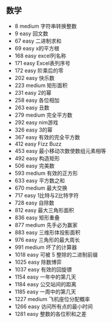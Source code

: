 
## 数学

* 8 medium 字符串转换整数
* 9 easy 回文数
* 67 easy 二进制求和
* 69 easy x的平方根
* 168 easy excel列名称
* 171 easy Excel表列序号
* 172 easy 阶乘后的零
* 202 easy 快乐数
* 223 medium 矩形面积
* 231 easy 2的幂
* 258 easy 各位相加
* 263 easy 丑数
* 279 medium 完全平方数
* 292 easy nim游戏
* 326 easy 3的幂
* 367 easy 有效的完全平方数
* 412 easy Fizz Buzz
* 453 easy 最小移动次数使数组元素相等
* 492 easy 构造矩形
* 506 easy 完美数
* 593 medium 有效的正方形
* 633 easy 平方数之和
* 670 medium 最大交换
* 717 easy 1比特与2比特字符
* 728 easy 自除数
* 812 easy 最大三角形面积
* 836 easy 矩形重叠
* 877 medium 先手必为赢家
* 883 easy 三维形体投影面积
* 976 easy 三角形的最大周长
* 991 medium 坏了的计算器
* 1018 easy 可被 5 整除的二进制前缀
* 1025 easy 除数博弈
* 1037 easy 有效的回旋镖
* 1154 easy 一年中的第几天
* 1184 easy 公交站间的距离
* 1185 easy 一周中的第几天
* 1227 medium 飞机座位分配概率
* 1266 easy 访问所有点的最小时间
* 1281 easy 整数的各位积和之差
